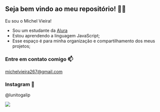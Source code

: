 ## Seja bem vindo ao meu repositório! 🌟🐺

Eu sou o Michel Vieira!

- Sou um estudante da [Alura](https://www.alura.com)
- Estou aprendendo a linguagem JavaScript;
- Esse espaço é para minha organização e compartilhamento dos meus projetos;

### Entre em contato comigo 📫

michelvieira267@gmail.com
### Instagram 📱
@lunitogalip

![](https://media.tenor.com/laTTPp9orNkAAAAM/lucario-cheering.gif)
